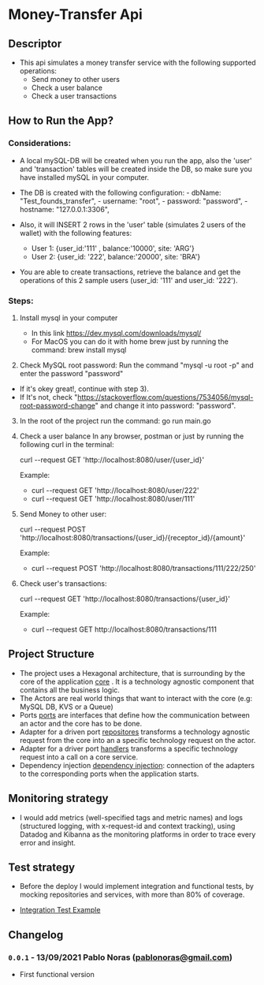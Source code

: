 # Money-Transfer Api

## Descriptor
- This api simulates a money transfer service with the following supported operations: 
    - Send money to other users 
    - Check a user balance
    - Check a user transactions 
    
## How to Run the App? 

### Considerations: 
    
- A local mySQL-DB will be created when you run the app, also the 'user' and 'transaction' tables will be created inside the DB, so make sure you have installed mySQL in your computer. 
- The DB is created with the following configuration: 
                    - dbName:   "Test_founds_transfer",
                    - username: "root",
                    - password: "password",
                    - hostname: "127.0.0.1:3306",
        
- Also, it will INSERT 2 rows in the 'user' table (simulates 2 users of the wallet) with the following features: 
    - User 1: {user_id:'111' , balance:'10000', site: 'ARG'}
    - User 2: {user_id: '222', balance:'20000', site: 'BRA'}

- You are able to create transactions, retrieve the balance and get the operations of this 2 sample users (user_id: '111' and user_id: '222').


### Steps: 

1) Install mysql in your computer
    - In this link https://dev.mysql.com/downloads/mysql/
    - For MacOS you can do it with home brew just by running the command: brew install mysql
    
2) Check MySQL root password: Run the command "mysql -u root -p" and enter the password "password" 
- If it's okey great!, continue with step 3). 
- If It's not, check "https://stackoverflow.com/questions/7534056/mysql-root-password-change" and change it into password: "password". 

3) In the root of the project run the command: go run main.go

4) Check a user balance 
   In any browser, postman or just by running the following curl in the terminal:  
   
   curl --request GET 'http://localhost:8080/user/{user_id}'

   Example: 
   - curl --request GET 'http://localhost:8080/user/222'
   - curl --request GET 'http://localhost:8080/user/111'

5) Send Money to other user: 
   
   curl --request POST 'http://localhost:8080/transactions/{user_id}/{receptor_id}/{amount}'

   Example:
   - curl --request POST 'http://localhost:8080/transactions/111/222/250'
    
6) Check user's transactions:
    
   curl --request GET 'http://localhost:8080/transactions/{user_id}'
   
   Example:  
   - curl --request GET http://localhost:8080/transactions/111


    
## Project Structure

- The project uses a Hexagonal architecture, that is surrounding by the core of the application [core](internal/core) . It is a technology agnostic component that contains all the business logic.
- The Actors are real world things that want to interact with the core (e.g: MySQL DB, KVS or a Queue)
- Ports [ports](internal/core/ports) are interfaces that define how the communication between an actor and the core has to be done. 
- Adapter for a driven port [repositores](internal/repositories) transforms a technology agnostic request from the core into an a specific technology request on the actor.
- Adapter for a driver port  [handlers](internal/handlers) transforms a specific technology request into a call on a core service.
- Dependency injection [dependency injection](cmd/dependencies.go): connection of the adapters to the corresponding ports when the application starts. 
    
## Monitoring strategy

- I would add metrics (well-specified tags and metric names) and logs (structured logging, with x-request-id and context tracking), using Datadog and Kibanna as the monitoring platforms in order to trace every error and insight.

## Test strategy

- Before the deploy I would implement integration and functional tests, by mocking repositories and services, with more than 80% of coverage. 

- [Integration Test Example](internal/core/service/userService_test.go)

## Changelog 

### `0.0.1` - 13/09/2021 Pablo Noras (pablonoras@gmail.com) 
  - First functional version